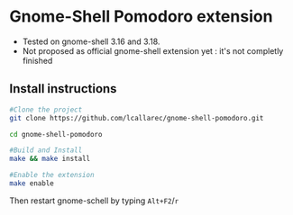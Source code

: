 # Gnome-Shell Pomodoro  extension

* Tested on gnome-shell 3.16 and 3.18.
* Not proposed as official gnome-shell extension yet : it's not completly finished

## Install instructions

```bash
#Clone the project
git clone https://github.com/lcallarec/gnome-shell-pomodoro.git

cd gnome-shell-pomodoro

#Build and Install
make && make install

#Enable the extension
make enable
```

Then restart gnome-schell by typing `Alt+F2`/`r`
